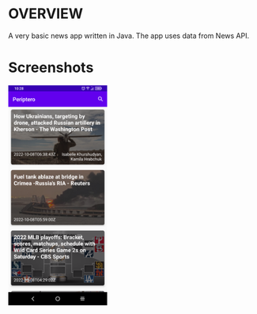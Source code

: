 # OVERVIEW
A very basic news app written in Java. The app uses data from News API.

# Screenshots
<p float="left">
  <img src="images/device-2022-10-08-102832.png" width="200">
</p>
